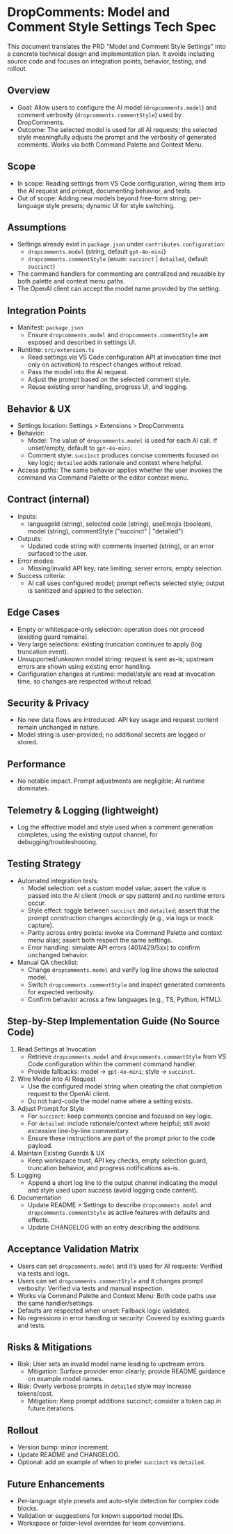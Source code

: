 # DropComments: Model and Comment Style Settings Tech Spec

This document translates the PRD "Model and Comment Style Settings" into a concrete technical design and implementation plan. It avoids including source code and focuses on integration points, behavior, testing, and rollout.

## Overview
- Goal: Allow users to configure the AI model (`dropcomments.model`) and comment verbosity (`dropcomments.commentStyle`) used by DropComments.
- Outcome: The selected model is used for all AI requests; the selected style meaningfully adjusts the prompt and the verbosity of generated comments. Works via both Command Palette and Context Menu.

## Scope
- In scope: Reading settings from VS Code configuration, wiring them into the AI request and prompt, documenting behavior, and tests.
- Out of scope: Adding new models beyond free-form string; per-language style presets; dynamic UI for style switching.

## Assumptions
- Settings already exist in `package.json` under `contributes.configuration`:
  - `dropcomments.model` (string, default `gpt-4o-mini`)
  - `dropcomments.commentStyle` (enum: `succinct` | `detailed`, default `succinct`)
- The command handlers for commenting are centralized and reusable by both palette and context menu paths.
- The OpenAI client can accept the model name provided by the setting.

## Integration Points
- Manifest: `package.json`
  - Ensure `dropcomments.model` and `dropcomments.commentStyle` are exposed and described in settings UI.
- Runtime: `src/extension.ts`
  - Read settings via VS Code configuration API at invocation time (not only on activation) to respect changes without reload.
  - Pass the model into the AI request.
  - Adjust the prompt based on the selected comment style.
  - Reuse existing error handling, progress UI, and logging.

## Behavior & UX
- Settings location: Settings > Extensions > DropComments
- Behavior:
  - Model: The value of `dropcomments.model` is used for each AI call. If unset/empty, default to `gpt-4o-mini`.
  - Comment style: `succinct` produces concise comments focused on key logic; `detailed` adds rationale and context where helpful.
- Access paths: The same behavior applies whether the user invokes the command via Command Palette or the editor context menu.

## Contract (internal)
- Inputs:
  - languageId (string), selected code (string), useEmojis (boolean), model (string), commentStyle ("succinct" | "detailed").
- Outputs:
  - Updated code string with comments inserted (string), or an error surfaced to the user.
- Error modes:
  - Missing/invalid API key; rate limiting; server errors; empty selection.
- Success criteria:
  - AI call uses configured model; prompt reflects selected style; output is sanitized and applied to the selection.

## Edge Cases
- Empty or whitespace-only selection: operation does not proceed (existing guard remains).
- Very large selections: existing truncation continues to apply (log truncation event).
- Unsupported/unknown model string: request is sent as-is; upstream errors are shown using existing error handling.
- Configuration changes at runtime: model/style are read at invocation time, so changes are respected without reload.

## Security & Privacy
- No new data flows are introduced. API key usage and request content remain unchanged in nature.
- Model string is user-provided; no additional secrets are logged or stored.

## Performance
- No notable impact. Prompt adjustments are negligible; AI runtime dominates.

## Telemetry & Logging (lightweight)
- Log the effective model and style used when a comment generation completes, using the existing output channel, for debugging/troubleshooting.

## Testing Strategy
- Automated integration tests:
  - Model selection: set a custom model value; assert the value is passed into the AI client (mock or spy pattern) and no runtime errors occur.
  - Style effect: toggle between `succinct` and `detailed`; assert that the prompt construction changes accordingly (e.g., via logs or mock capture).
  - Parity across entry points: invoke via Command Palette and context menu alias; assert both respect the same settings.
  - Error handling: simulate API errors (401/429/5xx) to confirm unchanged behavior.
- Manual QA checklist:
  - Change `dropcomments.model` and verify log line shows the selected model.
  - Switch `dropcomments.commentStyle` and inspect generated comments for expected verbosity.
  - Confirm behavior across a few languages (e.g., TS, Python, HTML).

## Step-by-Step Implementation Guide (No Source Code)
1. Read Settings at Invocation
   - Retrieve `dropcomments.model` and `dropcomments.commentStyle` from VS Code configuration within the comment command handler.
   - Provide fallbacks: model → `gpt-4o-mini`; style → `succinct`.
2. Wire Model into AI Request
   - Use the configured model string when creating the chat completion request to the OpenAI client.
   - Do not hard-code the model name where a setting exists.
3. Adjust Prompt for Style
   - For `succinct`: keep comments concise and focused on key logic.
   - For `detailed`: include rationale/context where helpful; still avoid excessive line-by-line commentary.
   - Ensure these instructions are part of the prompt prior to the code payload.
4. Maintain Existing Guards & UX
   - Keep workspace trust, API key checks, empty selection guard, truncation behavior, and progress notifications as-is.
5. Logging
   - Append a short log line to the output channel indicating the model and style used upon success (avoid logging code content).
6. Documentation
   - Update README > Settings to describe `dropcomments.model` and `dropcomments.commentStyle` as active features with defaults and effects.
   - Update CHANGELOG with an entry describing the additions.

## Acceptance Validation Matrix
- Users can set `dropcomments.model` and it’s used for AI requests: Verified via tests and logs.
- Users can set `dropcomments.commentStyle` and it changes prompt verbosity: Verified via tests and manual inspection.
- Works via Command Palette and Context Menu: Both code paths use the same handler/settings.
- Defaults are respected when unset: Fallback logic validated.
- No regressions in error handling or security: Covered by existing guards and tests.

## Risks & Mitigations
- Risk: User sets an invalid model name leading to upstream errors.
  - Mitigation: Surface provider error clearly; provide README guidance on example model names.
- Risk: Overly verbose prompts in `detailed` style may increase tokens/cost.
  - Mitigation: Keep prompt additions succinct; consider a token cap in future iterations.

## Rollout
- Version bump: minor increment.
- Update README and CHANGELOG.
- Optional: add an example of when to prefer `succinct` vs `detailed`.

## Future Enhancements
- Per-language style presets and auto-style detection for complex code blocks.
- Validation or suggestions for known supported model IDs.
- Workspace or folder-level overrides for team conventions.